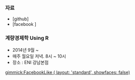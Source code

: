 ### 자료
- [github]
- [facebook ]
 

### 계량경제학 Using R
- 2014년 9월 ~
- 매주 월요일 저녁. 8시 ~ 10시
- 장소 : ENI 강남본점

[gimmick:FacebookLike ( layout: 'standard', showfaces: false) ](http:/psygement.github.io/ecor)
